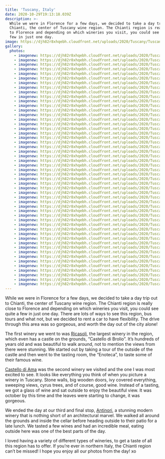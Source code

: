 ```yaml
---
title: 'Tuscany, Italy'
date: 2020-10-29T19:13:18.039Z
description: >-
  While we were in Florence for a few days, we decided to take a day trip out to
  Chianti, the center of Tuscany wine region. The Chianti region is really close
  to Florence and depending on which wineries you visit, you could see quite a
  few in just one day.
image: https://djh82r8xhqebh.cloudfront.net/uploads/2020/Tuscany/Tuscany_Blog-1.jpg
gallery:
  photos:
    - imagenew: https://djh82r8xhqebh.cloudfront.net/uploads/2020/Tuscany/Tuscany_Blog-1.jpg
    - imagenew: https://djh82r8xhqebh.cloudfront.net/uploads/2020/Tuscany/Tuscany_Blog-2.jpg
    - imagenew: https://djh82r8xhqebh.cloudfront.net/uploads/2020/Tuscany/Tuscany_Blog-3.jpg
    - imagenew: https://djh82r8xhqebh.cloudfront.net/uploads/2020/Tuscany/Tuscany_Blog-4.jpg
    - imagenew: https://djh82r8xhqebh.cloudfront.net/uploads/2020/Tuscany/Tuscany_Blog-5.jpg
    - imagenew: https://djh82r8xhqebh.cloudfront.net/uploads/2020/Tuscany/Tuscany_Blog-6.jpg
    - imagenew: https://djh82r8xhqebh.cloudfront.net/uploads/2020/Tuscany/Tuscany_Blog-7.jpg
    - imagenew: https://djh82r8xhqebh.cloudfront.net/uploads/2020/Tuscany/Tuscany_Blog-8.jpg
    - imagenew: https://djh82r8xhqebh.cloudfront.net/uploads/2020/Tuscany/Tuscany_Blog-9.jpg
    - imagenew: https://djh82r8xhqebh.cloudfront.net/uploads/2020/Tuscany/Tuscany_Blog-10.jpg
    - imagenew: https://djh82r8xhqebh.cloudfront.net/uploads/2020/Tuscany/Tuscany_Blog-11.jpg
    - imagenew: https://djh82r8xhqebh.cloudfront.net/uploads/2020/Tuscany/Tuscany_Blog-12.jpg
    - imagenew: https://djh82r8xhqebh.cloudfront.net/uploads/2020/Tuscany/Tuscany_Blog-13.jpg
    - imagenew: https://djh82r8xhqebh.cloudfront.net/uploads/2020/Tuscany/Tuscany_Blog-14.jpg
    - imagenew: https://djh82r8xhqebh.cloudfront.net/uploads/2020/Tuscany/Tuscany_Blog-15.jpg
    - imagenew: https://djh82r8xhqebh.cloudfront.net/uploads/2020/Tuscany/Tuscany_Blog-16.jpg
    - imagenew: https://djh82r8xhqebh.cloudfront.net/uploads/2020/Tuscany/Tuscany_Blog-17.jpg
    - imagenew: https://djh82r8xhqebh.cloudfront.net/uploads/2020/Tuscany/Tuscany_Blog-18.jpg
    - imagenew: https://djh82r8xhqebh.cloudfront.net/uploads/2020/Tuscany/Tuscany_Blog-19.jpg
    - imagenew: https://djh82r8xhqebh.cloudfront.net/uploads/2020/Tuscany/Tuscany_Blog-20.jpg
    - imagenew: https://djh82r8xhqebh.cloudfront.net/uploads/2020/Tuscany/Tuscany_Blog-21.jpg
    - imagenew: https://djh82r8xhqebh.cloudfront.net/uploads/2020/Tuscany/Tuscany_Blog-22.jpg
    - imagenew: https://djh82r8xhqebh.cloudfront.net/uploads/2020/Tuscany/Tuscany_Blog-23.jpg
    - imagenew: https://djh82r8xhqebh.cloudfront.net/uploads/2020/Tuscany/Tuscany_Blog-24.jpg
    - imagenew: https://djh82r8xhqebh.cloudfront.net/uploads/2020/Tuscany/Tuscany_Blog-25.jpg
    - imagenew: https://djh82r8xhqebh.cloudfront.net/uploads/2020/Tuscany/Tuscany_Blog-26.jpg
    - imagenew: https://djh82r8xhqebh.cloudfront.net/uploads/2020/Tuscany/Tuscany_Blog-27.jpg
    - imagenew: https://djh82r8xhqebh.cloudfront.net/uploads/2020/Tuscany/Tuscany_Blog-28.jpg
    - imagenew: https://djh82r8xhqebh.cloudfront.net/uploads/2020/Tuscany/Tuscany_Blog-29.jpg
    - imagenew: https://djh82r8xhqebh.cloudfront.net/uploads/2020/Tuscany/Tuscany_Blog-30.jpg
    - imagenew: https://djh82r8xhqebh.cloudfront.net/uploads/2020/Tuscany/Tuscany_Blog-31.jpg
    - imagenew: https://djh82r8xhqebh.cloudfront.net/uploads/2020/Tuscany/Tuscany_Blog-32.jpg
    - imagenew: https://djh82r8xhqebh.cloudfront.net/uploads/2020/Tuscany/Tuscany_Blog-33.jpg
    - imagenew: https://djh82r8xhqebh.cloudfront.net/uploads/2020/Tuscany/Tuscany_Blog-34.jpg
    - imagenew: https://djh82r8xhqebh.cloudfront.net/uploads/2020/Tuscany/Tuscany_Blog-35.jpg
    - imagenew: https://djh82r8xhqebh.cloudfront.net/uploads/2020/Tuscany/Tuscany_Blog-36.jpg
    - imagenew: https://djh82r8xhqebh.cloudfront.net/uploads/2020/Tuscany/Tuscany_Blog-37.jpg
    - imagenew: https://djh82r8xhqebh.cloudfront.net/uploads/2020/Tuscany/Tuscany_Blog-38.jpg
    - imagenew: https://djh82r8xhqebh.cloudfront.net/uploads/2020/Tuscany/Tuscany_Blog-39.jpg
    - imagenew: https://djh82r8xhqebh.cloudfront.net/uploads/2020/Tuscany/Tuscany_Blog-40.jpg
    - imagenew: https://djh82r8xhqebh.cloudfront.net/uploads/2020/Tuscany/Tuscany_Blog-41.jpg
    - imagenew: https://djh82r8xhqebh.cloudfront.net/uploads/2020/Tuscany/Tuscany_Blog-42.jpg
    - imagenew: https://djh82r8xhqebh.cloudfront.net/uploads/2020/Tuscany/Tuscany_Blog-43.jpg
    - imagenew: https://djh82r8xhqebh.cloudfront.net/uploads/2020/Tuscany/Tuscany_Blog-44.jpg
    - imagenew: https://djh82r8xhqebh.cloudfront.net/uploads/2020/Tuscany/Tuscany_Blog-45.jpg
    - imagenew: https://djh82r8xhqebh.cloudfront.net/uploads/2020/Tuscany/Tuscany_Blog-46.jpg
    - imagenew: https://djh82r8xhqebh.cloudfront.net/uploads/2020/Tuscany/Tuscany_Blog-47.jpg
    - imagenew: https://djh82r8xhqebh.cloudfront.net/uploads/2020/Tuscany/Tuscany_Blog-48.jpg
    - imagenew: https://djh82r8xhqebh.cloudfront.net/uploads/2020/Tuscany/Tuscany_Blog-49.jpg
    - imagenew: https://djh82r8xhqebh.cloudfront.net/uploads/2020/Tuscany/Tuscany_Blog-50.jpg
    - imagenew: https://djh82r8xhqebh.cloudfront.net/uploads/2020/Tuscany/Tuscany_Blog-51.jpg
---
```

While we were in Florence for a few days, we decided to take a day trip out to Chianti, the center of Tuscany wine region. The Chianti region is really close to Florence and depending on which wineries you visit, you could see quite a few in just one day. There are lots of ways to see this region, bus tours and what not, but we decided to rent a car to have flexibility. The drive through this area was so gorgeous, and worth the day out of the city alone!

The first winery we went to was [Ricasoli](https://ricasoli.com/), the largest winery in the region, which even has a castle on the grounds, “Castello di Brolio”. It’s hundreds of years old and was beautiful to walk around, not to mention the views from there were stunning. We started out by taking a tour of the outside of the castle and then went to the tasting room, the “Enoteca”, to taste some of their famous wine.

[Castello di Ama](https://www.castellodiama.com/en/) was the second winery we visited and the one I was most excited to see. It looks like everything you think of when you picture a winery in Tuscany. Stone walls, big wooden doors, ivy covered everything, sweeping views, cyrus trees, and of course, good wine. Instead of a tasting, we got a glass of wine and sat outside to enjoy the beautiful view. It was october by this time and the leaves were starting to change, it was gorgeous. 

We ended the day at our third and final stop, [Antinori](https://www.antinori.it/it/tenuta/tenute-antinori/antinori-nel-chianti-classico/), a stunning modern winery that is nothing short of an architectural marvel. We walked all around the grounds and inside the cellar before heading outside to their patio for a late lunch. We tasted a few wines and had an incredible meal, eating outside here was one of the best parts of the day. 

I loved having a variety of different types of wineries, to get a taste of all this region has to offer. If you’re ever in northern Italy, the Chianti region can’t be missed! I hope you enjoy all our photos from the day! xo
